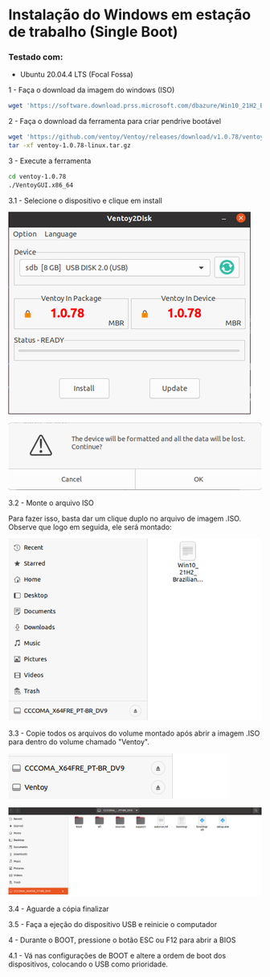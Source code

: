 # Instalação do Windows em estação de trabalho (Single Boot)

### Testado com:
- Ubuntu 20.04.4 LTS (Focal Fossa)

1 - Faça o download da imagem do windows (ISO)

```bash
wget 'https://software.download.prss.microsoft.com/dbazure/Win10_21H2_BrazilianPortuguese_x64.iso?t=e3b74e3e-b5c9-46a0-9e07-ccfe1c6468d7&e=1658507156&h=62ee6cfa22d176b2bb6d59d22855d2051c68bacab6fc46afda575c86d4315fdc' -o Windows10.iso
```

2 - Faça o download da ferramenta para criar pendrive bootável

```bash
wget 'https://github.com/ventoy/Ventoy/releases/download/v1.0.78/ventoy-1.0.78-linux.tar.gz'
tar -xf ventoy-1.0.78-linux.tar.gz
```

3 - Execute a ferramenta

```bash
cd ventoy-1.0.78
./VentoyGUI.x86_64
```

3.1 - Selecione o dispositivo e clique em install

![](ventoy1.png)

![](ventoy2.png)

3.2 - Monte o arquivo ISO

Para fazer isso, basta dar um clique duplo no arquivo de imagem .ISO. Observe que logo em seguida, ele será montado:

![](ventoy3.png)

3.3 - Copie todos os arquivos do volume montado após abrir a imagem .ISO para dentro do volume chamado "Ventoy".

![](ventoy5.png)

![](ventoy4.png)

3.4 - Aguarde a cópia finalizar

3.5 - Faça a ejeção do dispositivo USB e reinicie o computador

4 - Durante o BOOT, pressione o botão ESC ou F12 para abrir a BIOS

4.1 - Vá nas configurações de BOOT e altere a ordem de boot dos dispositivos, colocando o USB como prioridade.







